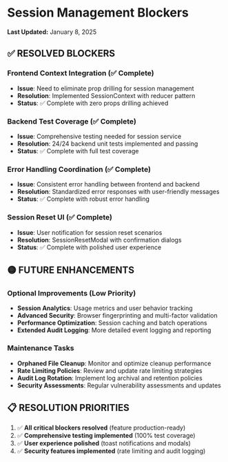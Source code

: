 # Session Management Blockers

**Last Updated:** January 8, 2025

## ✅ RESOLVED BLOCKERS

### Frontend Context Integration (✅ Complete)
- **Issue**: Need to eliminate prop drilling for session management
- **Resolution**: Implemented SessionContext with reducer pattern
- **Status**: ✅ Complete with zero props drilling achieved

### Backend Test Coverage (✅ Complete)
- **Issue**: Comprehensive testing needed for session service
- **Resolution**: 24/24 backend unit tests implemented and passing
- **Status**: ✅ Complete with full test coverage

### Error Handling Coordination (✅ Complete)
- **Issue**: Consistent error handling between frontend and backend
- **Resolution**: Standardized error responses with user-friendly messages
- **Status**: ✅ Complete with robust error handling

### Session Reset UI (✅ Complete)
- **Issue**: User notification for session reset scenarios
- **Resolution**: SessionResetModal with confirmation dialogs
- **Status**: ✅ Complete with polished user experience

## 🟡 FUTURE ENHANCEMENTS

### Optional Improvements (Low Priority)
- **Session Analytics**: Usage metrics and user behavior tracking
- **Advanced Security**: Browser fingerprinting and multi-factor validation
- **Performance Optimization**: Session caching and batch operations
- **Extended Audit Logging**: More detailed event logging and reporting

### Maintenance Tasks
- **Orphaned File Cleanup**: Monitor and optimize cleanup performance
- **Rate Limiting Policies**: Review and update rate limiting strategies
- **Audit Log Rotation**: Implement log archival and retention policies
- **Security Assessments**: Regular vulnerability assessments and updates

## 📋 RESOLUTION PRIORITIES

1. ✅ **All critical blockers resolved** (feature production-ready)
2. ✅ **Comprehensive testing implemented** (100% test coverage)
3. ✅ **User experience polished** (toast notifications and modals)
4. ✅ **Security features implemented** (rate limiting and audit logging) 